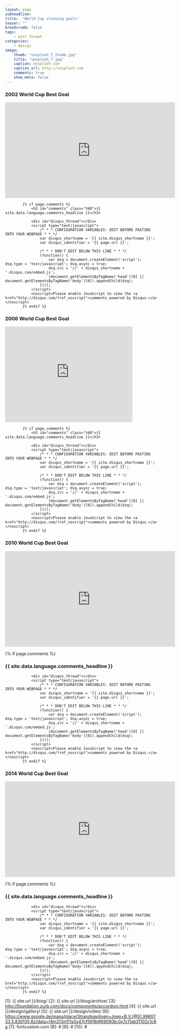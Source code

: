 ```yaml
---
layout: page
subheadline: 
title:  "World Cup stunning goals"
teaser: ""
breadcrumb: false
tags:
    - post format
categories:
    - design
image:
    thumb: "unsplash_7_thumb.jpg"
    title: "unsplash_7.jpg"
    caption: Unsplash.com
    caption_url: http://unsplash.com
    comments: true
    show_meta: false
---
```


### 2002 World Cup Best Goal
<dl>
<iframe width="560" height="315" src="https://www.youtube.com/embed/mi6L2qzHt3M" frameborder="0" allowfullscreen></iframe>
</dl>

			{% if page.comments %}
				<h3 id="comments" class="t60">{{ site.data.language.comments_headline }}</h3>
			
			    <div id="disqus_thread"></div>
			    <script type="text/javascript">
			        /* * * CONFIGURATION VARIABLES: EDIT BEFORE PASTING INTO YOUR WEBPAGE * * */
			        var disqus_shortname = '{{ site.disqus_shortname }}'; 
			        var disqus_identifier = '{{ page.url }}';

			        /* * * DON'T EDIT BELOW THIS LINE * * */
			        (function() {
			            var dsq = document.createElement('script'); dsq.type = 'text/javascript'; dsq.async = true;
			            dsq.src = '//' + disqus_shortname + '.disqus.com/embed.js';
			            (document.getElementsByTagName('head')[0] || document.getElementsByTagName('body')[0]).appendChild(dsq);
			        })();
			    </script>
			    <noscript>Please enable JavaScript to view the <a href="http://disqus.com/?ref_noscript">comments powered by Disqus.</a></noscript>
			{% endif %}


### 2006 World Cup Best Goal
<dl>
<iframe width="420" height="315" src="https://www.youtube.com/embed/FglEuQQfU3Q" frameborder="0" allowfullscreen></iframe>
</dl>

			{% if page.comments %}
				<h3 id="comments" class="t60">{{ site.data.language.comments_headline }}</h3>
			
			    <div id="disqus_thread"></div>
			    <script type="text/javascript">
			        /* * * CONFIGURATION VARIABLES: EDIT BEFORE PASTING INTO YOUR WEBPAGE * * */
			        var disqus_shortname = '{{ site.disqus_shortname }}'; 
			        var disqus_identifier = '{{ page.url }}';

			        /* * * DON'T EDIT BELOW THIS LINE * * */
			        (function() {
			            var dsq = document.createElement('script'); dsq.type = 'text/javascript'; dsq.async = true;
			            dsq.src = '//' + disqus_shortname + '.disqus.com/embed.js';
			            (document.getElementsByTagName('head')[0] || document.getElementsByTagName('body')[0]).appendChild(dsq);
			        })();
			    </script>
			    <noscript>Please enable JavaScript to view the <a href="http://disqus.com/?ref_noscript">comments powered by Disqus.</a></noscript>
			{% endif %}


### 2010 World Cup Best Goal
<dl>
<iframe width="560" height="315" src="https://www.youtube.com/embed/KIXlPp_t21k" frameborder="0" allowfullscreen></iframe>
</dl>
			{% if page.comments %}
				<h3 id="comments" class="t60">{{ site.data.language.comments_headline }}</h3>
			
			    <div id="disqus_thread"></div>
			    <script type="text/javascript">
			        /* * * CONFIGURATION VARIABLES: EDIT BEFORE PASTING INTO YOUR WEBPAGE * * */
			        var disqus_shortname = '{{ site.disqus_shortname }}'; 
			        var disqus_identifier = '{{ page.url }}';

			        /* * * DON'T EDIT BELOW THIS LINE * * */
			        (function() {
			            var dsq = document.createElement('script'); dsq.type = 'text/javascript'; dsq.async = true;
			            dsq.src = '//' + disqus_shortname + '.disqus.com/embed.js';
			            (document.getElementsByTagName('head')[0] || document.getElementsByTagName('body')[0]).appendChild(dsq);
			        })();
			    </script>
			    <noscript>Please enable JavaScript to view the <a href="http://disqus.com/?ref_noscript">comments powered by Disqus.</a></noscript>
			{% endif %}



### 2014 World Cup Best Goal
<dl>
<iframe width="560" height="315" src="https://www.youtube.com/embed/kOuafy4zMRw" frameborder="0" allowfullscreen></iframe>
</dl>
			{% if page.comments %}
				<h3 id="comments" class="t60">{{ site.data.language.comments_headline }}</h3>
			
			    <div id="disqus_thread"></div>
			    <script type="text/javascript">
			        /* * * CONFIGURATION VARIABLES: EDIT BEFORE PASTING INTO YOUR WEBPAGE * * */
			        var disqus_shortname = '{{ site.disqus_shortname }}'; 
			        var disqus_identifier = '{{ page.url }}';

			        /* * * DON'T EDIT BELOW THIS LINE * * */
			        (function() {
			            var dsq = document.createElement('script'); dsq.type = 'text/javascript'; dsq.async = true;
			            dsq.src = '//' + disqus_shortname + '.disqus.com/embed.js';
			            (document.getElementsByTagName('head')[0] || document.getElementsByTagName('body')[0]).appendChild(dsq);
			        })();
			    </script>
			    <noscript>Please enable JavaScript to view the <a href="http://disqus.com/?ref_noscript">comments powered by Disqus.</a></noscript>
			{% endif %}




 [1]: {{ site.url }}/blog/
 [2]: {{ site.url }}/blog/archive/
 [3]: http://foundation.zurb.com/docs/components/accordion.html
 [4]: {{ site.url }}/design/gallery/
 [5]: {{ site.url }}/design/video/
 [6]: https://www.google.de/maps/place/Strandpaviljoen+Joep+B.V./@51.9960733,5.830135,6z/data=!4m2!3m1!1s0x47cf5918df69093b:0x7c11ab31102c1c8a
 [7]: fontcustom.com
 [8]: #
 [9]: #
 [10]: #
